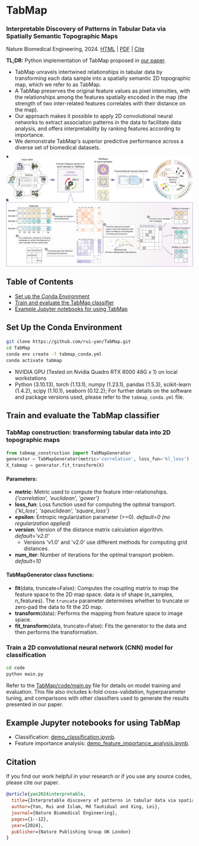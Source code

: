 # TabMap

### Interpretable Discovery of Patterns in Tabular Data via Spatially Semantic Topographic Maps
Nature Biomedical Engineering, 2024. [HTML](https://www.nature.com/articles/s41551-024-01268-6) | [PDF](https://rdcu.be/dW1Iy) | [Cite](#citation)

**TL;DR:** Python implementation of TabMap proposed in [our paper](https://www.nature.com/articles/s41551-024-01268-6).

- TabMap unravels intertwined relationships in tabular data by transforming each data sample into a spatially semantic 2D topographic map, which we refer to as TabMap.
- A TabMap preserves the original feature values as pixel intensities, with the relationships among the features spatially encoded in the map (the strength of two inter-related features correlates with their distance on the map).
- Our approach makes it possible to apply 2D convolutional neural networks to extract association patterns in the data to facilitate data analysis, and offers interpretability by ranking features according to importance.
- We demonstrate TabMap's superior predictive performance across a diverse set of biomedical datasets.

<img src="TabMap.png" width="800px" align="center" />

## Table of Contents
- [Set up the Conda Environment](#set-up-the-conda-environment)
- [Train and evaluate the TabMap classifier](#train-and-evaluate-the-tabmap-classifier)
- [Example Jupyter notebooks for using TabMap](#example-jupyter-notebooks-for-using-tabmap)

## Set Up the Conda Environment
```bash
git clone https://github.com/rui-yan/TabMap.git
cd TabMap
conda env create -f tabmap_conda.yml
conda activate tabmap
```

* NVIDIA GPU (Tested on Nvidia Quadro RTX 8000 48G x 1) on local workstations
* Python (3.10.13), torch (1.13.1), numpy (1.23.1), pandas (1.5.3), scikit-learn (1.4.2), scipy (1.10.1), seaborn (0.12.2); For further details on the software and package versions used, please refer to the `tabmap_conda.yml` file.

## Train and evaluate the TabMap classifier
### TabMap construction: transforming tabular data into 2D topographic maps
```python
from tabmap_construction import TabMapGenerator
generator = TabMapGenerator(metric='correlation', loss_fun='kl_loss')
X_tabmap = generator.fit_transform(X)
```

#### Parameters:
* **metric**: Metric used to compute the feature inter-relationships. *{'correlation', 'euclidean', 'gower'}*
* **loss_fun**: Loss function used for computing the optimal transport. *{'kl_loss', 'sqeuclidean', 'square_loss'}*
* **epsilon**: Entropic regularization parameter (>=0). *default=0 (no regularization applied)*
* **version**: Version of the distance matrix calculation algorithm. *default='v2.0'*
  * Versions 'v1.0' and 'v2.0' use different methods for computing grid distances.
* **num_iter**: Number of iterations for the optimal transport problem. *default=10*

#### TabMapGenerator class functions:
* **fit**(data, truncate=False): Computes the coupling matrix to map the feature space to the 2D map space. data is of shape (n_samples, n_features). The `truncate` parameter determines whether to truncate or zero-pad the data to fit the 2D map.
* **transform**(data): Performs the mapping from feature space to image space.
* **fit_transform**(data, truncate=False): Fits the generator to the data and then performs the transformation.

### Train a 2D convolutional neural network (CNN) model for classification
```bash
cd code
python main.py
```
Refer to the [TabMap/code/main.py](https://github.com/rui-yan/TabMap/blob/main/code/main.py) file for details on model training and evaluation. This file also includes k-fold cross-validation, hyperparameter tuning, and comparisons with other classifiers used to generate the results presented in our paper.

## Example Jupyter notebooks for using TabMap
- Classification: [demo_classification.ipynb](https://github.com/rui-yan/TabMap/blob/main/notebooks/demo_classification.ipynb).
- Feature importance analysis: [demo_feature_importance_analysis.ipynb](https://github.com/rui-yan/TabMap/blob/main/notebooks/demo_feature_importance_analysis.ipynb).

## Citation
If you find our work helpful in your research or if you use any source codes, please cite our paper.

```bibtex
@article{yan2024interpretable,
  title={Interpretable discovery of patterns in tabular data via spatially semantic topographic maps},
  author={Yan, Rui and Islam, Md Tauhidual and Xing, Lei},
  journal={Nature Biomedical Engineering},
  pages={1--12},
  year={2024},
  publisher={Nature Publishing Group UK London}
}
```